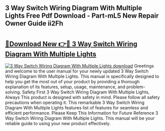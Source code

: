 ## 3 Way Switch Wiring Diagram With Multiple Lights Free Pdf Download - Part-mL5 New Repair Owner Guide ii2Fh

# <h2><a href="http://dfl58c8.blite.top/?on=3+Way+Switch+Wiring+Diagram+With+Multiple+Lights">🔗Download New 👉🔴 3 Way Switch Wiring Diagram With Multiple Lights</a></h2>

[![3 Way Switch Wiring Diagram With Multiple Lights download](https://i.imgur.com/lujVjoI.png)](http://dfl58c8.blite.top/?on=3+Way+Switch+Wiring+Diagram+With+Multiple+Lights)
Greetings and welcome to the user manual for your newly updated 3 Way Switch Wiring Diagram With Multiple Lights. This manual is specifically designed to help you get the most out of your product by providing a thorough explanation of its features, setup, usage, maintenance, and problem-solving. Safety First 3 Way Switch Wiring Diagram With Multiple Lights, Always This product is designed with safety in mind. Please follow all safety precautions when operating it. This remarkable 3 Way Switch Wiring Diagram With Multiple Lights features list of features for seamless and efficient performance. Please Keep This Information for Future Reference 3 Way Switch Wiring Diagram With Multiple Lights. This manual will be your reliable guide to using your new product effectively.
